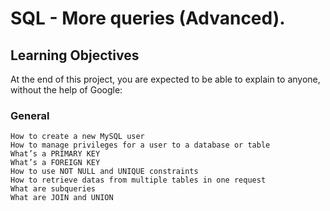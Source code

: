 # SQL - More queries (Advanced).

## Learning Objectives

At the end of this project, you are expected to be able to explain to anyone, without the help of Google:

### General
    How to create a new MySQL user
    How to manage privileges for a user to a database or table
    What’s a PRIMARY KEY
    What’s a FOREIGN KEY
    How to use NOT NULL and UNIQUE constraints
    How to retrieve datas from multiple tables in one request
    What are subqueries
    What are JOIN and UNION
